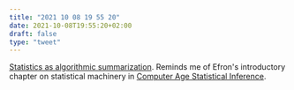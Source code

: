 ```yaml
---
title: "2021 10 08 19 55 20"
date: 2021-10-08T19:55:20+02:00
draft: false
type: "tweet"
---
```

[Statistics as algorithmic summarization](https://www.argmin.net/2021/09/28/summarization/). Reminds me of Efron's introductory chapter on statistical machinery in [Computer Age Statistical Inference](https://web.stanford.edu/~hastie/CASI/).
